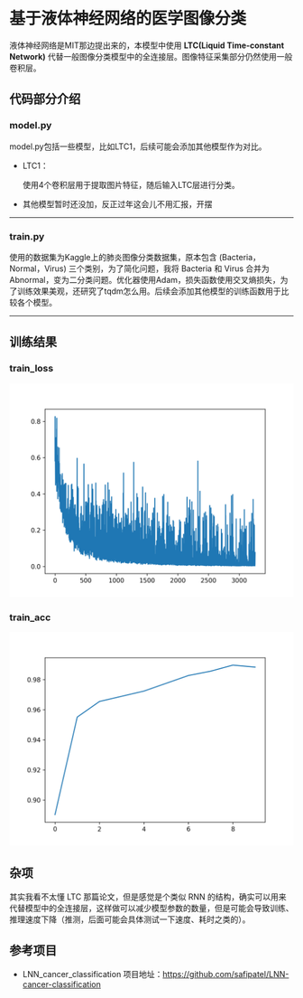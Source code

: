 # 基于液体神经网络的医学图像分类
液体神经网络是MIT那边提出来的，本模型中使用 **LTC(Liquid Time-constant Network)** 代替一般图像分类模型中的全连接层。图像特征采集部分仍然使用一般卷积层。

## 代码部分介绍

### model.py

model.py包括一些模型，比如LTC1，后续可能会添加其他模型作为对比。
+ LTC1：

    使用4个卷积层用于提取图片特征，随后输入LTC层进行分类。

+ 其他模型暂时还没加，反正过年这会儿不用汇报，开摆

------

### train.py

使用的数据集为Kaggle上的肺炎图像分类数据集，原本包含 (Bacteria，Normal，Virus) 三个类别，为了简化问题，我将 Bacteria 和 Virus 合并为 Abnormal，变为二分类问题。优化器使用Adam，损失函数使用交叉熵损失，为了训练效果美观，还研究了tqdm怎么用。后续会添加其他模型的训练函数用于比较各个模型。

------

## 训练结果
### train_loss
![](loss.png "loss")

### train_acc
![](train_acc.png)

## 杂项

其实我看不太懂 LTC 那篇论文，但是感觉是个类似 RNN 的结构，确实可以用来代替模型中的全连接层，这样做可以减少模型参数的数量，但是可能会导致训练、推理速度下降（推测，后面可能会具体测试一下速度、耗时之类的）。

## 参考项目
+ LNN_cancer_classification
项目地址：https://github.com/safipatel/LNN-cancer-classification